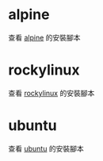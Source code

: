 # alpine

查看 [alpine](alpine) 的安裝腳本

# rockylinux

查看 [rockylinux](rockylinux) 的安裝腳本

# ubuntu

查看 [ubuntu](ubuntu) 的安裝腳本

